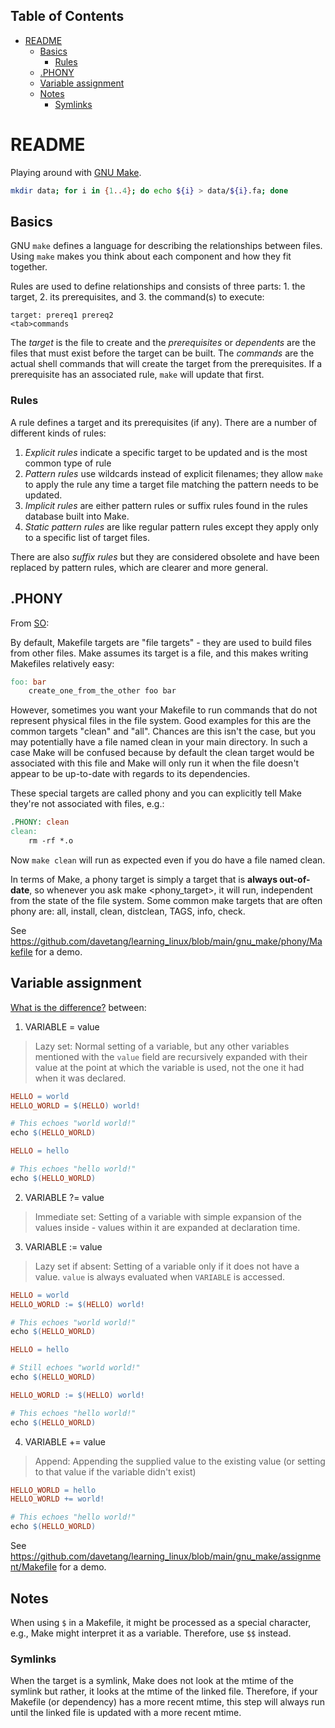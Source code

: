 ## Table of Contents

- [README](#readme)
  - [Basics](#basics)
    - [Rules](#rules)
  - [.PHONY](#phony)
  - [Variable assignment](#variable-assignment)
  - [Notes](#notes)
    - [Symlinks](#symlinks)

# README

Playing around with [GNU Make](https://www.gnu.org/software/make/).

```bash
mkdir data; for i in {1..4}; do echo ${i} > data/${i}.fa; done
```

## Basics

GNU `make` defines a language for describing the relationships between files. Using `make` makes you think about each component and how they fit together.

Rules are used to define relationships and consists of three parts: 1. the target, 2. its prerequisites, and 3. the command(s) to execute:

```
target: prereq1 prereq2
<tab>commands
```

The _target_ is the file to create and the _prerequisites_ or _dependents_ are the files that must exist before the target can be built. The _commands_ are the actual shell commands that will create the target from the prerequisites. If a prerequisite has an associated rule, `make` will update that first.

### Rules

A rule defines a target and its prerequisites (if any). There are a number of different kinds of rules:

1. _Explicit rules_ indicate a specific target to be updated and is the most common type of rule
2. _Pattern rules_ use wildcards instead of explicit filenames; they allow `make` to apply the rule any time a target file matching the pattern needs to be updated.
3. _Implicit rules_ are either pattern rules or suffix rules found in the rules database built into Make.
4. _Static pattern rules_ are like regular pattern rules except they apply only to a specific list of target files.

There are also _suffix rules_ but they are considered obsolete and have been replaced by pattern rules, which are clearer and more general.

## .PHONY

From [SO](https://stackoverflow.com/questions/2145590/what-is-the-purpose-of-phony-in-a-makefile):

By default, Makefile targets are "file targets" - they are used to build files from other files. Make assumes its target is a file, and this makes writing Makefiles relatively easy:

```makefile
foo: bar
	create_one_from_the_other foo bar
```

However, sometimes you want your Makefile to run commands that do not represent physical files in the file system. Good examples for this are the common targets "clean" and "all". Chances are this isn't the case, but you may potentially have a file named clean in your main directory. In such a case Make will be confused because by default the clean target would be associated with this file and Make will only run it when the file doesn't appear to be up-to-date with regards to its dependencies.

These special targets are called phony and you can explicitly tell Make they're not associated with files, e.g.:

```makefile
.PHONY: clean
clean:
	rm -rf *.o
```

Now `make clean` will run as expected even if you do have a file named clean.

In terms of Make, a phony target is simply a target that is **always out-of-date**, so whenever you ask make <phony_target>, it will run, independent from the state of the file system. Some common make targets that are often phony are: all, install, clean, distclean, TAGS, info, check.

See <https://github.com/davetang/learning_linux/blob/main/gnu_make/phony/Makefile> for a demo.

## Variable assignment

[What is the
difference?](https://stackoverflow.com/questions/448910/what-is-the-difference-between-the-gnu-makefile-variable-assignments-a) between:

1. VARIABLE = value

> Lazy set: Normal setting of a variable, but any other variables mentioned with the `value` field are recursively expanded with their value at the point at which the variable is used, not the one it had when it was declared.

```makefile
HELLO = world
HELLO_WORLD = $(HELLO) world!

# This echoes "world world!"
echo $(HELLO_WORLD)

HELLO = hello

# This echoes "hello world!"
echo $(HELLO_WORLD)
```

2. VARIABLE ?= value

> Immediate set: Setting of a variable with simple expansion of the values inside - values within it are expanded at declaration time.

3. VARIABLE := value

> Lazy set if absent: Setting of a variable only if it does not have a value. `value` is always evaluated when `VARIABLE` is accessed.

```makefile
HELLO = world
HELLO_WORLD := $(HELLO) world!

# This echoes "world world!"
echo $(HELLO_WORLD)

HELLO = hello

# Still echoes "world world!"
echo $(HELLO_WORLD)

HELLO_WORLD := $(HELLO) world!

# This echoes "hello world!"
echo $(HELLO_WORLD)
```

4. VARIABLE += value

> Append: Appending the supplied value to the existing value (or setting to that value if the variable didn't exist)

```makefile
HELLO_WORLD = hello
HELLO_WORLD += world!

# This echoes "hello world!"
echo $(HELLO_WORLD)
```

See <https://github.com/davetang/learning_linux/blob/main/gnu_make/assignment/Makefile> for a demo.

## Notes

When using `$` in a Makefile, it might be processed as a special character, e.g., Make might interpret it as a variable. Therefore, use `$$` instead.

### Symlinks

When the target is a symlink, Make does not look at the mtime of the symlink but rather, it looks at the mtime of the linked file. Therefore, if your Makefile (or dependency) has a more recent mtime, this step will always run until the linked file is updated with a more recent mtime.

